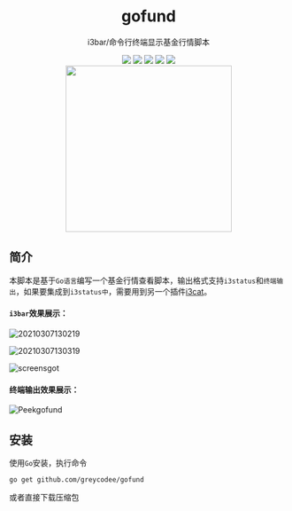 <h1 align="center">gofund</h1>
<p align=center>i3bar/命令行终端显示基金行情脚本</p>
<div align=center>
    <img src="https://img.shields.io/badge/Go-%3E=1.14.6-red?logo=go&color=00ADD8&style=flat&link=https://golang.org/"/>
    <img src="https://img.shields.io/badge/Ubuntu-18.04.2-red?logo=Ubuntu&color=E95420&style=flat&link=https://ubuntu.com/"/>
    <img src="https://img.shields.io/badge/i3bar-i3cat-red?color=1793D1&style=flat&link=http://vincent-petithory.github.io/i3cat/"/>
    <img src="https://img.shields.io/badge/i3bar-i3status-red?color=1793D1&style=flat&link=https://wiki.archlinux.org/index.php/I3_(%E7%AE%80%E4%BD%93%E4%B8%AD%E6%96%87)"/>
    <img src="https://img.shields.io/badge/Terminal-Linux/Win-red?color=4D4D4D&logo=Windows%20Terminal&style=flat"/>
</div>
<div align=center>
	<img height=300px width=300px align=center src="http://cdn.mjava.top/blog/diugai.com161509264492359.png"/>
</div>


## 简介

本脚本是基于`Go语言`编写一个基金行情查看脚本，输出格式支持`i3status`和`终端输出`，如果要集成到`i3status中`，需要用到另一个插件[i3cat](https://github.com/vincent-petithory/i3cat)。

#### `i3bar`效果展示：

![20210307130219](http://cdn.mjava.top/blog/20210307130219.png)

![20210307130319](http://cdn.mjava.top/blog/20210307130319.png)

![screensgot](http://cdn.mjava.top/blog/screensgot.png)

#### 终端输出效果展示：

![Peekgofund](http://cdn.mjava.top/blog/Peekgofund.gif)

## 安装

使用`Go`安装，执行命令

```shell
go get github.com/greycodee/gofund
```

或者直接下载压缩包